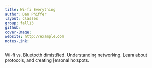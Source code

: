 ```yaml
---
title: Wi-fi Everything
author: Dan Phiffer
layout: classes
group: fall13
github:
cover-image:
website: http://example.com
notes-link:
---
```

Wi-fi vs. Bluetooth dimistified. Understanding networking. Learn about protocols, and creating [ersonal hotspots.